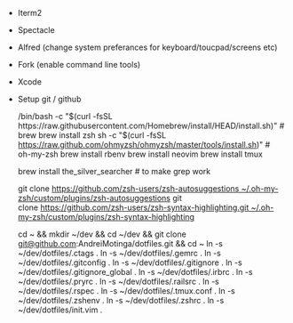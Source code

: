   * Iterm2
  * Spectacle
  * Alfred (change system preferances for keyboard/toucpad/screens etc)
  * Fork (enable command line tools)
  * Xcode
  * Setup git / github


    /bin/bash -c "$(curl -fsSL https://raw.githubusercontent.com/Homebrew/install/HEAD/install.sh)" # brew
    brew install zsh
    sh -c "$(curl -fsSL https://raw.github.com/ohmyzsh/ohmyzsh/master/tools/install.sh)" # oh-my-zsh
    brew install rbenv
    brew install neovim
    brew install tmux

    brew install the_silver_searcher # to make grep work

    git clone https://github.com/zsh-users/zsh-autosuggestions ~/.oh-my-zsh/custom/plugins/zsh-autosuggestions
    git clone https://github.com/zsh-users/zsh-syntax-highlighting.git ~/.oh-my-zsh/custom/plugins/zsh-syntax-highlighting

    cd ~ && mkdir ~/dev && cd ~/dev && git clone git@github.com:AndreiMotinga/dotfiles.git && cd ~
    ln -s ~/dev/dotfiles/.ctags .
    ln -s ~/dev/dotfiles/.gemrc .
    ln -s ~/dev/dotfiles/.gitconfig .
    ln -s ~/dev/dotfiles/.gitignore .
    ln -s ~/dev/dotfiles/.gitignore_global .
    ln -s ~/dev/dotfiles/.irbrc .
    ln -s ~/dev/dotfiles/.pryrc .
    ln -s ~/dev/dotfiles/.railsrc .
    ln -s ~/dev/dotfiles/.rspec .
    ln -s ~/dev/dotfiles/.tmux.conf .
    ln -s ~/dev/dotfiles/.zshenv .
    ln -s ~/dev/dotfiles/.zshrc .
    ln -s ~/dev/dotfiles/init.vim .
